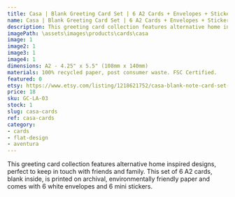 ```yaml
---
title: Casa | Blank Greeting Card Set | 6 A2 Cards + Envelopes + Stickers
name: Casa | Blank Greeting Card Set | 6 A2 Cards + Envelopes + Stickers
description: This greeting card collection features alternative home inspired designs, perfect to keep in touch with friends and family. This set of 6 A2 cards, blank inside, is printed on archival, environmentally friendly paper and comes with 6 white envelopes and 6 mini stickers.
imagePath: \assets\images\products\cards\casa
image: 1
image2: 1
image3: 1
image4: 1
dimensions: A2 - 4.25" x 5.5" (108mm x 140mm)
materials: 100% recycled paper, post consumer waste. FSC Certified.
featured: 0
etsy: https://www.etsy.com/listing/1218621752/casa-blank-note-card-set-6-a2-cards
price: 18
sku: GC-LA-03
stock: 1
slug: casa-cards
ref: casa-cards
category:
- cards
- flat-design
- aventura
---
```

This greeting card collection features alternative home inspired designs, perfect to keep in touch with friends and family. This set of 6 A2 cards, blank inside, is printed on archival, environmentally friendly paper and comes with 6 white envelopes and 6 mini stickers.
